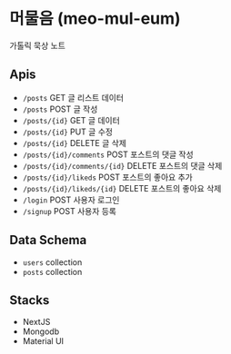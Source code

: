 # 머물음 (meo-mul-eum)

가톨릭 묵상 노트

## Apis

- `/posts` GET 글 리스트 데이터
- `/posts` POST 글 작성
- `/posts/{id}` GET 글 데이터
- `/posts/{id}` PUT 글 수정
- `/posts/{id}` DELETE 글 삭제
- `/posts/{id}/comments` POST 포스트의 댓글 작성
- `/posts/{id}/comments/{id}` DELETE 포스트의 댓글 삭제
- `/posts/{id}/likeds` POST 포스트의 좋아요 추가
- `/posts/{id}/likeds/{id}` DELETE 포스트의 좋아요 삭제
- `/login` POST 사용자 로그인
- `/signup` POST 사용자 등록

## Data Schema

- `users` collection
- `posts` collection

## Stacks

- NextJS
- Mongodb
- Material UI

